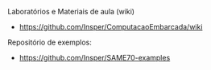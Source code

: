 Laboratórios e Materiais de aula (wiki)

- https://github.com/Insper/ComputacaoEmbarcada/wiki

Repositório de exemplos:

 - https://github.com/Insper/SAME70-examples 

